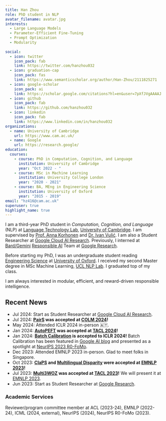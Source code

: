 ```yaml
---
title: Han Zhou
role: PhD student in NLP
avatar_filename: avatar.jpg
interests:
  - Large Language Models
  - Parameter-Efficient Fine-Tuning
  - Prompt Optimization
  - Modularity
  
social:
  - icon: twitter
    icon_pack: fab
    link: https://twitter.com/hanzhou032
  - icon: graduation-cap 
    icon_pack: fas
    link: https://www.semanticscholar.org/author/Han-Zhou/2111825271
  - icon: google-scholar
    icon_pack: ai
    link: https://scholar.google.com/citations?hl=en&user=7pXfJVgAAAAJ
  - icon: github
    icon_pack: fab
    link: https://github.com/hanzhou032
  - icon: linkedin
    icon_pack: fab
    link: https://www.linkedin.com/in/hanzhou032
organizations:
  - name: University of Cambridge
    url: https://www.cam.ac.uk/
  - name: Google
    url: https://research.google/
education:
  courses:
    - course: PhD in Computation, Cognition, and Language
      institution: University of Cambridge
      year: "Oct 2022 - "
    - course: MSc in Machine Learning
      institution: University College London
      year: "2020 - 2021"
    - course: BA, MEng in Engineering Science
      institution: University of Oxford
      year: "2015 - 2019"
email: "hz416@cam.ac.uk"
superuser: true
highlight_name: true
---
```

I am a third-year PhD student in *Computation, Cognition, and Language* (NLP) at [Language Technology Lab](https://ltl.mmll.cam.ac.uk/), [University of Cambridge](https://www.cam.ac.uk/). I am supervised by [Prof. Anna Korhonen](https://sites.google.com/site/annakorhonen/) and [Dr. Ivan Vulić](https://sites.google.com/site/ivanvulic/). I am also a Student Researcher at [Google Cloud AI Research](https://research.google/). Previously, I interned at [Bard/Gemini](https://deepmind.google/technologies/gemini/#introduction) [Responsible AI](https://research.google/teams/responsible-ai/) Team at [Google Research](https://research.google/).

Before starting my PhD, I was an undergraduate student reading [Engineering Science](https://eng.ox.ac.uk/) at [University of Oxford](https://www.ox.ac.uk/). I received my second Master degree in MSc Machine Learning, [UCL NLP Lab](https://nlp.cs.ucl.ac.uk/). I graduated top of my class.

I am always interested in modular, efficient, and reward-driven responsible intelligence. 

## Recent News
  - Jul 2024: Start as Student Researcher at [Google Cloud AI Research](https://research.google/).
  - Jul 2024: **[PairS](https://arxiv.org/abs/2403.16950) was accepted at [COLM 2024](https://colmweb.org/)!**
  - May 2024: Attended ICLR 2024 in-person 🇦🇹.
  - Jan 2024: **[AutoPEFT](https://arxiv.org/abs/2301.12132) was accepted at [TACL 2024](https://transacl.org/index.php/tacl)!**
  - Jan 2024: **[Batch Calibration](https://arxiv.org/abs/2309.17249) is accepted to ICLR 2024!** Batch Calibration has been featured in [Google AI blog](https://blog.research.google/2023/10/batch-calibration-rethinking.html) and presented as a spotlight at [NeurIPS 2023 R0-FoMo](https://sites.google.com/view/r0-fomo).
  - Dec 2023: Attended EMNLP 2023 in-person. Glad to meet folks in Singapore.
  - Oct 2023: **[ClaPS](https://arxiv.org/abs/2310.12774) and [Multilingual Disparity](https://arxiv.org/pdf/2310.12892.pdf) were accepted at [EMNLP 2023](https://2023.emnlp.org/)!**
  - Jul 2023: **[Multi3WOZ](https://arxiv.org/abs/2307.14031v1) was accepted at [TACL 2023](https://transacl.org/index.php/tacl)!** We will present it at [EMNLP 2023](https://2023.emnlp.org/).
  - Jun 2023: Start as Student Researcher at [Google Research](https://research.google/).

### Academic Services

Reviewer/program committee member at ACL (2023-24), EMNLP (2022-24), ICML (2024, external), NeurIPS (2024), NeurIPS R0-FoMo (2023).
